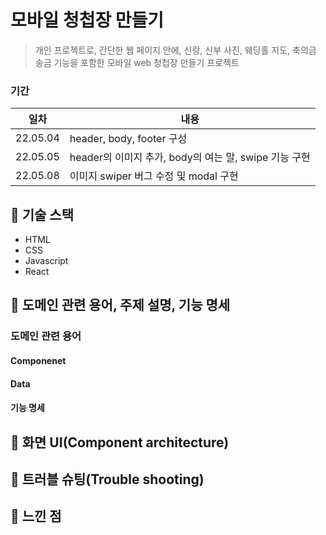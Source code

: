 # 모바일 청첩장 만들기
> 개인 프로젝트로, 간단한 웹 페이지 안에, 신랑, 신부 사진, 웨딩홀 지도, 축의금 송금 기능을 포함한 모바일 web 청첩장 만들기 프로젝트 
### 기간

| 일차 | 내용 |
| --- | --- |
| 22.05.04 | header, body, footer 구성 |
| 22.05.05 | header의 이미지 추가, body의 여는 말, swipe 기능 구현 |
| 22.05.08 | 이미지 swiper 버그 수정 및 modal 구현 |

## 📌 기술 스택
- HTML
- CSS
- Javascript
- React

## 📌 도메인 관련 용어, 주제 설명, 기능 명세

### 도메인 관련 용어
#### Componenet
#### Data
#### 기능 명세

## 📌 화면 UI(Component architecture)

## 📌 트러블 슈팅(Trouble shooting) 
## 📌 느낀 점
